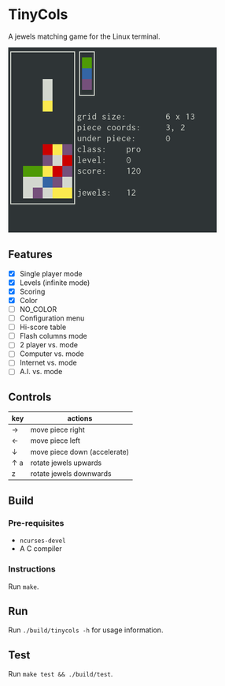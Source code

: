 # TinyCols
A jewels matching game for the Linux terminal.

![Screenshot](media/screen.png)

## Features
- [x] Single player mode
- [x] Levels (infinite mode)
- [x] Scoring
- [x] Color
- [ ] NO_COLOR
- [ ] Configuration menu
- [ ] Hi-score table
- [ ] Flash columns mode
- [ ] 2 player vs. mode
- [ ] Computer vs. mode
- [ ] Internet vs. mode
- [ ] A.I. vs. mode

## Controls
| key | actions                      |
|-----|------------------------------|
| →   | move piece right             |
| ←   | move piece left              |
| ↓   | move piece down (accelerate) |
| ↑ a | rotate jewels upwards        |
| z   | rotate jewels downwards      |

## Build

### Pre-requisites
 - `ncurses-devel`
 - A C compiler

### Instructions
Run `make`.

## Run
Run `./build/tinycols -h` for usage information.

## Test
Run `make test && ./build/test`.

